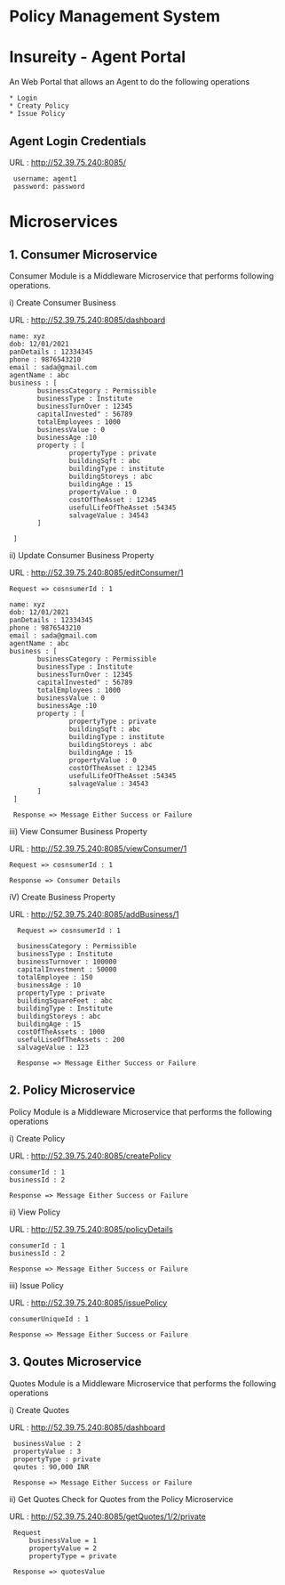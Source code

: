 # Policy Management System

# Insureity - Agent Portal 
An Web Portal that allows an Agent to do the following operations

    * Login
    * Creaty Policy
    * Issue Policy

## Agent Login Credentials

   URL : http://52.39.75.240:8085/

     username: agent1
     password: password


# Microservices

## 1. Consumer Microservice
Consumer Module is a Middleware Microservice that performs following operations.

i) Create Consumer Business
  
  URL : http://52.39.75.240:8085/dashboard
  
    name: xyz
    dob: 12/01/2021
    panDetails : 12334345
    phone : 9876543210
    email : sada@gmail.com
    agentName : abc
    business : [
           businessCategory : Permissible 
           businessType : Institute 
           businessTurnOver : 12345
           capitalInvested" : 56789
           totalEmployees : 1000
           businessValue : 0
           businessAge :10
           property : [
                   propertyType : private
                   buildingSqft : abc
                   buildingType : institute
                   buildingStoreys : abc
                   buildingAge : 15
                   propertyValue : 0
                   costOfTheAsset : 12345
                   usefulLifeOfTheAsset :54345
                   salvageValue : 34543
           ]

     ]

ii) Update Consumer Business Property

  URL : http://52.39.75.240:8085/editConsumer/1

    Request => cosnsumerId : 1
      
    name: xyz
    dob: 12/01/2021
    panDetails : 12334345
    phone : 9876543210
    email : sada@gmail.com
    agentName : abc
    business : [
           businessCategory : Permissible 
           businessType : Institute 
           businessTurnOver : 12345
           capitalInvested" : 56789
           totalEmployees : 1000
           businessValue : 0
           businessAge :10
           property : [
                   propertyType : private
                   buildingSqft : abc
                   buildingType : institute
                   buildingStoreys : abc
                   buildingAge : 15
                   propertyValue : 0
                   costOfTheAsset : 12345
                   usefulLifeOfTheAsset :54345
                   salvageValue : 34543
           ]
     ]
     
     Response => Message Either Success or Failure

iii) View Consumer Business Property

  URL :  http://52.39.75.240:8085/viewConsumer/1
  
    Request => cosnsumerId : 1
  
    Response => Consumer Details

  
iV) Create Business Property 

  URL : http://52.39.75.240:8085/addBusiness/1
  
      Request => cosnsumerId : 1
  
      businessCategory : Permissible
      businessType : Institute
      businessTurnover : 100000
      capitalInvestment : 50000
      totalEmployee : 150
      businessAge : 10
      propertyType : private
      buildingSquareFeet : abc
      buildingType : Institute
      buildingStoreys : abc
      buildingAge : 15
      costOfTheAssets : 1000
      usefulLiseOfTheAssets : 200
      salvageValue : 123
      
      Response => Message Either Success or Failure
  
## 2. Policy Microservice
Policy Module is a Middleware Microservice that performs the following operations

i) Create Policy

  URL : http://52.39.75.240:8085/createPolicy
    
    consumerId : 1
    businessId : 2
    
    Response => Message Either Success or Failure

ii) View Policy 

  URL : http://52.39.75.240:8085/policyDetails
    
    consumerId : 1
    businessId : 2
    
    Response => Message Either Success or Failure
    
iii) Issue Policy 

  URL : http://52.39.75.240:8085/issuePolicy

    consumerUniqueId : 1
    
    Response => Message Either Success or Failure

## 3. Qoutes Microservice
  Quotes Module is a Middleware Microservice that performs the following operations

i) Create Quotes

  URL : http://52.39.75.240:8085/dashboard
  
     businessValue : 2
     propertyValue : 3
     propertyType : private
     qoutes : 90,000 INR
     
     Response => Message Either Success or Failure

ii) Get Quotes 
Check for Quotes from the Policy Microservice

  URL : http://52.39.75.240:8085/getQuotes/1/2/private
   
     Request
         businessValue = 1
         propertyValue = 2
         propertyType = private
         
     Response => quotesValue

